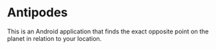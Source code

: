 Antipodes
=========

This is an Android application that finds the exact opposite point on the planet in relation to your location.